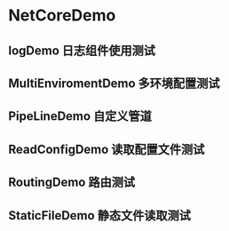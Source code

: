 # NetCoreDemo

## logDemo 日志组件使用测试
## MultiEnviromentDemo 多环境配置测试
## PipeLineDemo 自定义管道
## ReadConfigDemo 读取配置文件测试
## RoutingDemo 路由测试
## StaticFileDemo 静态文件读取测试
